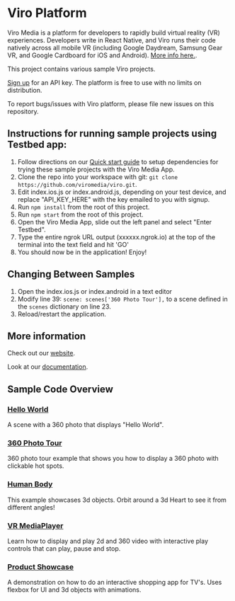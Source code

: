 # Viro Platform
Viro Media is a platform for developers to rapidly build virtual reality (VR) experiences. Developers write in React Native, and Viro runs their code natively across all mobile VR (including Google Daydream, Samsung Gear VR, and Google Cardboard for iOS and Android). [More info here.](http://docs.viromedia.com/).

This project contains various sample Viro projects.

[Sign up](https://viromedia.com/signup) for an API key. The platform is free to use with no limits on distribution.

To report bugs/issues with Viro platform, please file new issues on this repository.

## Instructions for running sample projects using Testbed app:

1. Follow directions on our [Quick start guide](http://docs.viromedia.com/v1.0.0/docs/quick-start) to setup dependencies for trying these sample projects with the Viro Media App.
2. Clone the repo into your workspace with git: `git clone https://github.com/viromedia/viro.git`.
3. Edit index.ios.js or index.android.js, depending on your test device, and replace "API_KEY_HERE" with the key emailed to you with signup.
4. Run `npm install` from the root of this project.
5. Run `npm start` from the root of this project.
6. Open the Viro Media App, slide out the left panel and select "Enter Testbed".
7. Type the entire ngrok URL output (xxxxxx.ngrok.io) at the top of the terminal into the text field and hit 'GO'
8. You should now be in the application! Enjoy!

## Changing Between Samples

1. Open the index.ios.js or index.android in a text editor
2. Modify line 39: `scene: scenes['360 Photo Tour'],` to a scene defined in the `scenes` dictionary on line 23.
3. Reload/restart the application.

## More information

Check out our [website](http://www.viromedia.com/).

Look at our [documentation](http://docs.viromedia.com/).

## Sample Code Overview

### [Hello World](https://github.com/viromedia/viro/tree/master/js/HelloWorld)
A scene with a 360 photo that displays "Hello World".
### [360 Photo Tour](https://github.com/viromedia/viro/tree/master/js/360PhotoTour)
360 photo tour example that shows you how to display a 360 photo with clickable hot spots.
### [Human Body](https://github.com/viromedia/viro/tree/master/js/HumanBody)
This example showcases 3d objects. Orbit around a 3d Heart to see it from different angles!
### [VR MediaPlayer](https://github.com/viromedia/viro/tree/master/js/ViroMediaPlayer)
Learn how to display and play 2d and 360 video with interactive play controls that can play, pause and stop.
### [Product Showcase](https://github.com/viromedia/viro/tree/master/js/ProductShowcase)
A demonstration on how to do an interactive shopping app for TV's. Uses flexbox for UI and 3d objects with animations.






